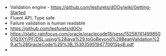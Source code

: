 * Validation engine - https://github.com/lesfurets/dOOv/wiki/Getting-Started
* Fluent API, Type safe
* Failure validation is human readable
* https://github.com/lesfurets/dOOv
* https://static.rainfocus.com/oracle/oraclecode18/sess/1525874149985001Q3XY/PF/DSL.using%28java%29.toGoBeyond%28BeanValidation%29.at%28OracleCode%29%3B_1530359519477001SbsB.pdf
* 